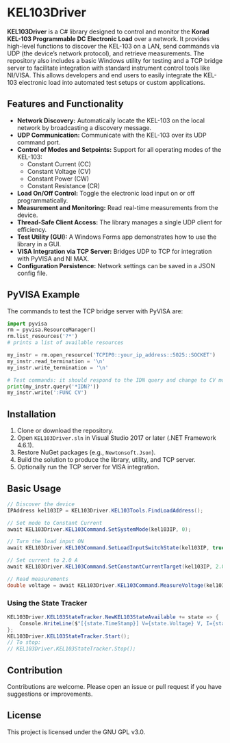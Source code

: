 # KEL103Driver

**KEL103Driver** is a C# library designed to control and monitor the **Korad KEL-103 Programmable DC Electronic Load** over a network. It provides high-level functions to discover the KEL-103 on a LAN, send commands via UDP (the device’s network protocol), and retrieve measurements. The repository also includes a basic Windows utility for testing and a TCP bridge server to facilitate integration with standard instrument control tools like NI/VISA. This allows developers and end users to easily integrate the KEL-103 electronic load into automated test setups or custom applications.

## Features and Functionality

- **Network Discovery:** Automatically locate the KEL-103 on the local network by broadcasting a discovery message.
- **UDP Communication:** Communicate with the KEL-103 over its UDP command port.
- **Control of Modes and Setpoints:** Support for all operating modes of the KEL-103:
  - Constant Current (CC)
  - Constant Voltage (CV)
  - Constant Power (CW)
  - Constant Resistance (CR)
- **Load On/Off Control:** Toggle the electronic load input on or off programmatically.
- **Measurement and Monitoring:** Read real-time measurements from the device.
- **Thread-Safe Client Access:** The library manages a single UDP client for efficiency.
- **Test Utility (GUI):** A Windows Forms app demonstrates how to use the library in a GUI.
- **VISA Integration via TCP Server:** Bridges UDP to TCP for integration with PyVISA and NI MAX.
- **Configuration Persistence:** Network settings can be saved in a JSON config file.

## PyVISA Example

The commands to test the TCP bridge server with PyVISA are:

```python
import pyvisa
rm = pyvisa.ResourceManager()
rm.list_resources('?*')
# prints a list of available resources

my_instr = rm.open_resource('TCPIP0::your_ip_address::5025::SOCKET')
my_instr.read_termination = '\n'
my_instr.write_termination = '\n'

# Test commands: it should respond to the IDN query and change to CV mode
print(my_instr.query('*IDN?'))
my_instr.write(':FUNC CV')
```

## Installation

1. Clone or download the repository.
2. Open `KEL103Driver.sln` in Visual Studio 2017 or later (.NET Framework 4.6.1).
3. Restore NuGet packages (e.g., `Newtonsoft.Json`).
4. Build the solution to produce the library, utility, and TCP server.
5. Optionally run the TCP server for VISA integration.

## Basic Usage

```csharp
// Discover the device
IPAddress kel103IP = KEL103Driver.KEL103Tools.FindLoadAddress();

// Set mode to Constant Current
await KEL103Driver.KEL103Command.SetSystemMode(kel103IP, 0);

// Turn the load input ON
await KEL103Driver.KEL103Command.SetLoadInputSwitchState(kel103IP, true);

// Set current to 2.0 A
await KEL103Driver.KEL103Command.SetConstantCurrentTarget(kel103IP, 2.0);

// Read measurements
double voltage = await KEL103Driver.KEL103Command.MeasureVoltage(kel103IP);
```

### Using the State Tracker
```csharp
KEL103Driver.KEL103StateTracker.NewKEL103StateAvailable += state => {
    Console.WriteLine($"[{state.TimeStamp}] V={state.Voltage} V, I={state.Current} A, P={state.Power} W");
};
KEL103Driver.KEL103StateTracker.Start();
// To stop:
// KEL103Driver.KEL103StateTracker.Stop();
```

## Contribution

Contributions are welcome. Please open an issue or pull request if you have suggestions or improvements.

## License

This project is licensed under the GNU GPL v3.0.
